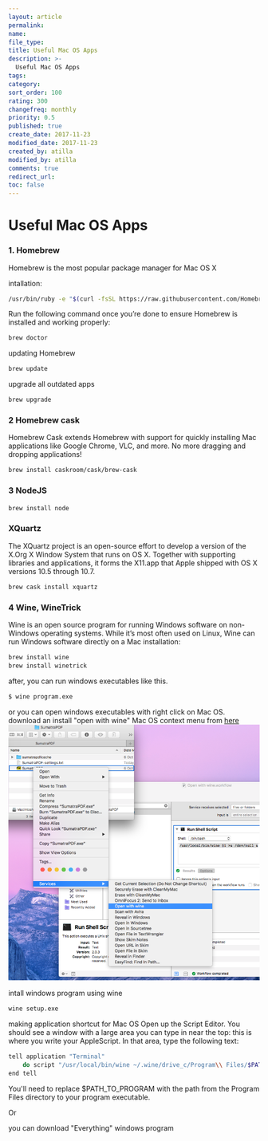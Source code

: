 ```yaml
---
layout: article
permalink:
name:
file_type:
title: Useful Mac OS Apps
description: >-
  Useful Mac OS Apps
tags:  
category:  
sort_order: 100
rating: 300
changefreq: monthly
priority: 0.5
published: true
create_date: 2017-11-23
modified_date: 2017-11-23
created_by: atilla
modified_by: atilla
comments: true
redirect_url:
toc: false
---
```


# Useful Mac OS Apps

### 1. Homebrew
Homebrew is the most popular package manager for Mac OS X

intallation:

```bash
/usr/bin/ruby -e "$(curl -fsSL https://raw.githubusercontent.com/Homebrew/install/master/install)"
```

Run the following command once you’re done to ensure Homebrew is installed and working properly:

```bash
brew doctor
```

updating Homebrew

```bash
brew update
```

upgrade all outdated apps

```bash
brew upgrade
```


### 2 Homebrew cask
Homebrew Cask extends Homebrew with support for quickly installing Mac applications like Google Chrome, VLC, and more. No more dragging and dropping applications!

```bash
brew install caskroom/cask/brew-cask
```


### 3 NodeJS

```bash
brew install node
```

### XQuartz

The XQuartz project is an open-source effort to develop a version of the X.Org X Window System that runs on OS X. Together with supporting libraries and applications, it forms the X11.app that Apple shipped with OS X versions 10.5 through 10.7.

```bash
brew cask install xquartz
```


### 4 Wine, WineTrick

Wine is an open source program for running Windows software on non-Windows operating systems. While it’s most often used on Linux, Wine can run Windows software directly on a Mac
installation:

```bash
brew install wine
brew install winetrick
```

after, you can run windows executables like this.

```bash
$ wine program.exe
```

or you can open windows executables with right click on Mac OS.  
download an install "open with wine" Mac OS context menu from  [here](/open-terminal-here-mac-os-x-service/)
![image](/assets/img/osxservices/4.png)

intall windows program using wine

```bash
wine setup.exe
```

making application shortcut for Mac OS
Open up the Script Editor. You should see a window with a large area you can type in near the top: this is where you write your AppleScript. In that area, type the following text:

```bash
tell application "Terminal"
    do script "/usr/local/bin/wine ~/.wine/drive_c/Program\\ Files/$PATH_TO_PROGRAM.exe"
end tell
```

You'll need to replace $PATH_TO_PROGRAM with the path from the Program Files directory to your program executable.

Or

you can download "Everything" windows program
